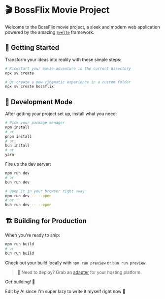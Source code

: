 # 🎬 BossFlix Movie Project

Welcome to the BossFlix movie project, a sleek and modern web application powered by the amazing [`Svelte`](https://github.com/sveltejs/cli) framework.

## 🚀 Getting Started

Transform your ideas into reality with these simple steps:

```sh
# Kickstart your movie adventure in the current directory
npx sv create

# Or create a new cinematic experience in a custom folder
npx sv create bossflix
```

## 🎯 Development Mode

After getting your project set up, install what you need:

```sh
# Pick your package manager
npm install
# or
pnpm install
# or
bun install
# or
yarn
```

Fire up the dev server:

```sh
npm run dev
# or
bun run dev

# Open it in your browser right away
npm run dev -- --open
# or
bun run dev -- --open
```

## 🏗️ Building for Production

When you're ready to ship:

```sh
npm run build
# or
bun run build
```

Check out your build locally with `npm run preview` or `bun run preview`.

> 📌 Need to deploy? Grab an [adapter](https://svelte.dev/docs/kit/adapters) for your hosting platform.

Get building! 🎥

Edit by AI since I'm super lazy to write it myself right now 🫠​
